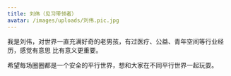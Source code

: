 ```yaml
---
title: 刘伟（见习带领者）
avatar: /images/uploads/刘伟.pic.jpg
---
```


我是刘伟，对世界⼀直充满好奇的⽼男孩，有过医疗、公益、⻘年空间等⾏业经历，感觉有意思 ⽐有意义更重要。

希望每场圈圈都是⼀个安全的平⾏世界，想和⼤家在不同平⾏世界⼀起玩耍。
